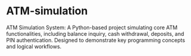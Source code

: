 # ATM-simulation
ATM Simulation System:
A Python-based project simulating core ATM functionalities, including balance inquiry, cash withdrawal, deposits, and PIN authentication. Designed to demonstrate key programming concepts and logical workflows.
